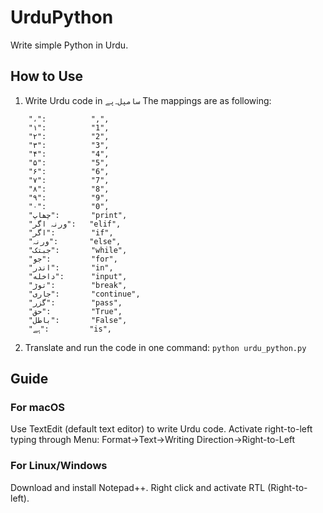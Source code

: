 # UrduPython
Write simple Python in Urdu.

## How to Use
1. Write Urdu code in ```سامپل۔پے```
The mappings are as following:
```
    "،":          ",",
    "۱":          "1",
    "۲":          "2",
    "۳":          "3",
    "۴":          "4",
    "۵":          "5",
    "۶":          "6",
    "۷":          "7",
    "۸":          "8",
    "۹":          "9",
    "۰":          "0",
    "چھاپ":       "print",
    "ورنہ اگر":   "elif",
    "اگر":        "if",
    "ورنہ":       "else",
    "جبتک":       "while",
    "جو":         "for",
    "اندر":       "in", 
    "داخله":      "input",
    "توڑ":        "break",
    "جاری":       "continue",
    "گزر":        "pass",
    "حق":         "True",
    "باطل":       "False",
    "ہے":         "is",
```

2. Translate and run the code in one command: ```python urdu_python.py```

## Guide
### For macOS
Use TextEdit (default text editor) to write Urdu code. Activate right-to-left typing through Menu: Format->Text->Writing Direction->Right-to-Left

### For Linux/Windows
Download and install Notepad++. Right click and activate RTL (Right-to-left).